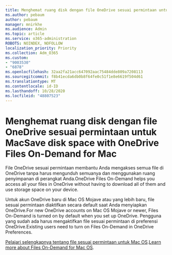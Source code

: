 ```yaml
---
title: Menghemat ruang disk dengan file OneDrive sesuai permintaan untuk Mac
ms.author: pebaum
author: pebaum
manager: mnirkhe
ms.audience: Admin
ms.topic: article
ms.service: o365-administration
ROBOTS: NOINDEX, NOFOLLOW
localization_priority: Priority
ms.collection: Adm_O365
ms.custom:
- "9003530"
- "6878"
ms.openlocfilehash: 32aa2fa21acc647092aac75484dde809a7208113
ms.sourcegitcommit: f8b41ecda6db0b8f64fe0c51f1e8e6619f504d61
ms.translationtype: MT
ms.contentlocale: id-ID
ms.lasthandoff: 10/28/2020
ms.locfileid: "48807523"
---
```

# <a name="save-disk-space-with-onedrive-files-on-demand-for-mac"></a><span data-ttu-id="7a896-102">Menghemat ruang disk dengan file OneDrive sesuai permintaan untuk Mac</span><span class="sxs-lookup"><span data-stu-id="7a896-102">Save disk space with OneDrive Files On-Demand for Mac</span></span>

<span data-ttu-id="7a896-103">File OneDrive sesuai permintaan membantu Anda mengakses semua file di OneDrive tanpa harus mengunduh semuanya dan menggunakan ruang penyimpanan di perangkat Anda.</span><span class="sxs-lookup"><span data-stu-id="7a896-103">OneDrive Files On-Demand helps you access all your files in OneDrive without having to download all of them and use storage space on your device.</span></span>  

<span data-ttu-id="7a896-104">Untuk akun OneDrive baru di Mac OS Mojave atau yang lebih baru, file sesuai permintaan diaktifkan secara default saat Anda menyiapkan OneDrive.</span><span class="sxs-lookup"><span data-stu-id="7a896-104">For new OneDrive accounts on Mac OS Mojave or newer, Files On-Demand is turned on by default when you set up OneDrive.</span></span> <span data-ttu-id="7a896-105">Pengguna yang sudah ada harus mengaktifkan file sesuai permintaan di preferensi OneDrive.</span><span class="sxs-lookup"><span data-stu-id="7a896-105">Existing users need to turn on Files On-Demand in OneDrive Preferences.</span></span>  

<span data-ttu-id="7a896-106">[Pelajari selengkapnya tentang file sesuai permintaan untuk Mac OS](https://support.microsoft.com/office/529f6d53-e572-4922-a585-e7a318c135f0).</span><span class="sxs-lookup"><span data-stu-id="7a896-106">[Learn more about Files On-Demand for Mac OS](https://support.microsoft.com/office/529f6d53-e572-4922-a585-e7a318c135f0).</span></span>
